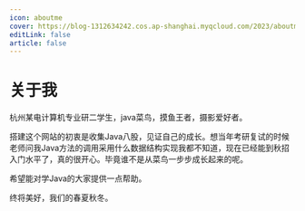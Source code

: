 ```yaml
---
icon: aboutme
cover: https://blog-1312634242.cos.ap-shanghai.myqcloud.com/2023/aboutme.jpg
editLink: false
article: false
---
```


# 关于我

杭州某电计算机专业研二学生，java菜鸟，摸鱼王者，摄影爱好者。

搭建这个网站的初衷是收集Java八股，见证自己的成长。想当年考研复试的时候老师问我Java方法的调用采用什么数据结构实现我都不知道，现在已经能到秋招入门水平了，真的很开心。毕竟谁不是从菜鸟一步步成长起来的呢。

希望能对学Java的大家提供一点帮助。

终将美好，我们的春夏秋冬。

